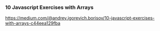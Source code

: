 ### 10 Javascript Exercises with Arrays ###
https://medium.com/@andrey.igorevich.borisov/10-javascript-exercises-with-arrays-c44eea129fba
